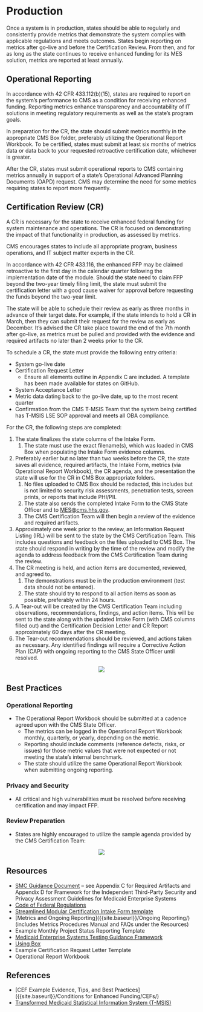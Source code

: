 # Production

Once a system is in production, states should be able to regularly and consistently provide metrics that demonstrate the system complies with applicable regulations and meets outcomes. States begin reporting on metrics after go-live and before the Certification Review. From then, and for as long as the state continues to receive enhanced funding for its MES solution, metrics are reported at least annually.

## Operational Reporting
In accordance with 42 CFR 433.112(b)(15), states are required to report on the system’s performance to CMS as a condition for receiving enhanced funding. Reporting metrics enhance transparency and accountability of IT solutions in meeting regulatory requirements as well as the state’s program goals. 

In preparation for the CR, the state should submit metrics monthly in the appropriate CMS Box folder, preferably utilizing the Operational Report Workbook. To be certified, states must submit at least six months of metrics data or data back to your requested retroactive certification date, whichever is greater.

After the CR, states must submit operational reports to CMS containing metrics annually in support of a state’s Operational Advanced Planning Documents (OAPD) request. CMS may determine the need for some metrics requiring states to report more frequently.

## Certification Review (CR)
A CR is necessary for the state to receive enhanced federal funding for system maintenance and operations. The CR is focused on demonstrating the impact of that functionality in production, as assessed by metrics.

CMS encourages states to include all appropriate program, business operations, and IT subject matter experts in the CR.

In accordance with 42 CFR 433.116, the enhanced FFP may be claimed retroactive to the first day in the calendar quarter following the implementation date of the module. Should the state need to claim FFP beyond the two-year timely filing limit, the state must submit the certification letter with a good cause waiver for approval before requesting the funds beyond the two-year limit.

The state will be able to schedule their review as early as three months in advance of their target date. For example, if the state intends to hold a CR in March, then they can submit their request for the review as early as December. It’s advised the CR take place toward the end of the 7th month after go-live, as metrics must be pulled and provided with the evidence and required artifacts no later than 2 weeks prior to the CR.

To schedule a CR, the state must provide the following entry criteria: 
- 	System go-live date
- 	Certification Request Letter 
    - Ensure all elements outline in Appendix C are included. A template has been made available for states on GitHub.  
- System Acceptance Letter 
- Metric data dating back to the go-live date, up to the most recent quarter
- Confirmation from the CMS T-MSIS Team that the system being certified has T-MSIS LSE SOP approval and meets all OBA compliance. 

For the CR, the following steps are completed:
1.	The state finalizes the state columns of the Intake Form.  
    1.	The state must use the exact filename(s), which was loaded in CMS Box when populating the Intake Form evidence columns. 
2.	Preferably earlier but no later than two weeks before the CR, the state saves all evidence, required artifacts, the Intake Form, metrics (via Operational Report Workbook), the CR agenda, and the presentation the state will use for the CR in CMS Box appropriate folders. 
    1.	No files uploaded to CMS Box should be redacted, this includes but is not limited to security risk assessments, penetration tests, screen prints, or reports that include PHI/PII.
    2.	The state also sends the completed Intake Form to the CMS State Officer and to MES@cms.hhs.gov. 
    3.	The CMS Certification Team will then begin a review of the evidence and required artifacts. 
3.	Approximately one week prior to the review, an Information Request Listing (IRL) will be sent to the state by the CMS Certification Team. This includes questions and feedback on the files uploaded to CMS Box. The state should respond in writing by the time of the review and modify the agenda to address feedback from the CMS Certification Team during the review.
4.	The CR meeting is held, and action items are documented, reviewed, and agreed to. 
    1.	The demonstrations must be in the production environment (test data should not be entered).
    2.	The state should try to respond to all action items as soon as possible, preferably within 24 hours.
5.	A Tear-out will be created by the CMS Certification Team including observations, recommendations, findings, and action items. This will be sent to the state along with the updated Intake Form (with CMS columns filled out) and the Certification Decision Letter and CR Report approximately 60 days after the CR meeting.
6.	The Tear-out recommendations should be reviewed, and actions taken as necessary. Any identified findings will require a Corrective Action Plan (CAP) with ongoing reporting to the CMS State Officer until resolved.  

<center><img src="{{ site.baseurl }}/SMC Process/Production/OR Flow.png"></center>

## Best Practices

### Operational Reporting 
- The Operational Report Workbook should be submitted at a cadence agreed upon with the CMS State Officer. 
    - The metrics can be logged in the Operational Report Workbook monthly, quarterly, or yearly, depending on the metric.
    - Reporting should include comments (reference defects, risks, or issues) for those metric values that were not expected or not meeting the state’s internal benchmark.
    - The state should utilize the same Operational Report Workbook when submitting ongoing reporting. 
### Privacy and Security 
- All critical and high vulnerabilities must be resolved before receiving certification and may impact FFP. 
### Review Preparation 
- States are highly encouraged to utilize the sample agenda provided by the CMS Certification Team:

<center><img src="{{ site.baseurl }}/SMC Process/Production/OR Agenda.png"></center>

## Resources 
- [SMC Guidance Document](https://www.medicaid.gov/medicaid/data-and-systems/downloads/smc-certification-guidance.pdf) – see Appendix C for Required Artifacts and Appendix D for Framework for the Independent Third-Party Security and Privacy Assessment Guidelines for Medicaid Enterprise Systems
- [Code of Federal Regulations](https://www.ecfr.gov/current/title-42/chapter-IV/subchapter-C/part-433)
- [Streamlined Modular Certification Intake Form template](https://www.medicaid.gov/medicaid/data-and-systems/downloads/smc-intake-form.xlsx)
- [Metrics and Ongoing Reporting]({{site.baseurl}}/Ongoing Reporting/) (includes Metrics Procedures Manual and FAQs under the Resources)
- Example Monthly Project Status Reporting Template
- [Medicaid Enterprise Systems Testing Guidance Framework](https://www.medicaid.gov/medicaid/data-and-systems/downloads/mes-testing-guidance-framework.pdf) 
- [Using Box]({{site.baseurl}}/Box/)
- Example Certification Request Letter Template
- Operational Report Workbook

## References
- [CEF Example Evidence, Tips, and Best Practices]({{site.baseurl}}/Conditions for Enhanced Funding/CEFs/)
- [Transformed Medicaid Statistical Information System (T-MSIS)](https://www.medicaid.gov/medicaid/data-systems/macbis/transformed-medicaid-statistical-information-system-t-msis/index.html)
